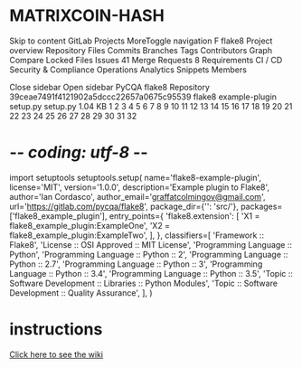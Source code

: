# MATRIXCOIN-HASH
Skip to content
GitLab
Projects
MoreToggle navigation
F
flake8
Project overview
Repository
Files
Commits
Branches
Tags
Contributors
Graph
Compare
Locked Files
Issues
41
Merge Requests
8
Requirements
CI / CD
Security & Compliance
Operations
Analytics
Snippets
Members

Close sidebar
Open sidebar
PyCQA
flake8
Repository
39ceae7491f4121902a5dccc22657a0675c95539
flake8
 example-plugin
 setup.py
 setup.py  1.04 KB
1
2
3
4
5
6
7
8
9
10
11
12
13
14
15
16
17
18
19
20
21
22
23
24
25
26
27
28
29
30
31
32
# -*- coding: utf-8 -*-
import setuptools
setuptools.setup(
    name='flake8-example-plugin',
    license='MIT',
    version='1.0.0',
    description='Example plugin to Flake8',
    author='Ian Cordasco',
    author_email='graffatcolmingov@gmail.com',
    url='https://gitlab.com/pycqa/flake8',
    package_dir={'': 'src/'},
    packages=['flake8_example_plugin'],
    entry_points={
        'flake8.extension': [
            'X1 = flake8_example_plugin:ExampleOne',
            'X2 = flake8_example_plugin:ExampleTwo',
        ],
    },
    classifiers=[
        'Framework :: Flake8',
        'License :: OSI Approved :: MIT License',
        'Programming Language :: Python',
        'Programming Language :: Python :: 2',
        'Programming Language :: Python :: 2.7',
        'Programming Language :: Python :: 3',
        'Programming Language :: Python :: 3.4',
        'Programming Language :: Python :: 3.5',
        'Topic :: Software Development :: Libraries :: Python Modules',
        'Topic :: Software Development :: Quality Assurance',
    ],
)
# instructions

[Click here to see the wiki](https://github.com/pi-node/instructions/wiki)
